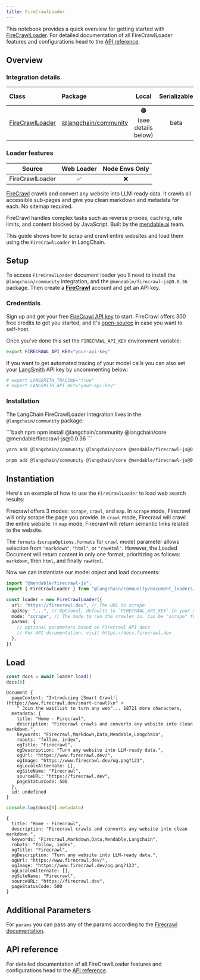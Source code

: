 ```yaml
---
title: FireCrawlLoader
---
```



This notebook provides a quick overview for getting started with [FireCrawlLoader](/oss/integrations/document_loaders/). For detailed documentation of all FireCrawlLoader features and configurations head to the [API reference](https://api.js.langchain.com/classes/langchain_community_document_loaders_web_firecrawl.FireCrawlLoader.html).

## Overview

### Integration details

| Class | Package | Local | Serializable | [PY support](https://python.langchain.com/docs/integrations/document_loaders/firecrawl)|
| :--- | :--- | :---: | :---: |  :---: |
| [FireCrawlLoader](https://api.js.langchain.com/classes/langchain_community_document_loaders_web_firecrawl.FireCrawlLoader.html) | [@langchain/community](https://api.js.langchain.com/modules/langchain_community_document_loaders_web_firecrawl.html) | 🟠 (see details below) | beta | ✅ |

### Loader features

| Source | Web Loader | Node Envs Only
| :---: | :---: | :---: |
| FireCrawlLoader | ✅ | ❌ |

[FireCrawl](https://firecrawl.dev) crawls and convert any website into LLM-ready data. It crawls all accessible sub-pages and give you clean markdown and metadata for each. No sitemap required.

FireCrawl handles complex tasks such as reverse proxies, caching, rate limits, and content blocked by JavaScript. Built by the [mendable.ai](https://mendable.ai) team.

This guide shows how to scrap and crawl entire websites and load them using the `FireCrawlLoader` in LangChain.

## Setup

To access `FireCrawlLoader` document loader you'll need to install the `@langchain/community` integration, and the `@mendable/firecrawl-js@0.0.36` package. Then create a **[FireCrawl](https://firecrawl.dev)** account and get an API key.

### Credentials

Sign up and get your free [FireCrawl API key](https://firecrawl.dev) to start. FireCrawl offers 300 free credits to get you started, and it's [open-source](https://github.com/mendableai/firecrawl) in case you want to self-host.

Once you've done this set the `FIRECRAWL_API_KEY` environment variable:

```bash
export FIRECRAWL_API_KEY="your-api-key"
```

If you want to get automated tracing of your model calls you can also set your [LangSmith](https://docs.smith.langchain.com/) API key by uncommenting below:

```bash
# export LANGSMITH_TRACING="true"
# export LANGSMITH_API_KEY="your-api-key"
```

### Installation

The LangChain FireCrawlLoader integration lives in the `@langchain/community` package:

<CodeGroup>
```bash npm
npm install @langchain/community @langchain/core @mendable/firecrawl-js@0.0.36
```

```bash yarn
yarn add @langchain/community @langchain/core @mendable/firecrawl-js@0.0.36
```

```bash pnpm
pnpm add @langchain/community @langchain/core @mendable/firecrawl-js@0.0.36
```
</CodeGroup>

## Instantiation

Here's an example of how to use the `FireCrawlLoader` to load web search results:

Firecrawl offers 3 modes: `scrape`, `crawl`, and `map`. In `scrape` mode, Firecrawl will only scrape the page you provide. In `crawl` mode, Firecrawl will crawl the entire website. In `map` mode, Firecrawl will return semantic links related to the website.

The `formats` (`scrapeOptions.formats` for `crawl` mode) parameter allows selection from `"markdown"`, `"html"`, or `"rawHtml"`. However, the Loaded Document will return content in only one format, prioritizing as follows: `markdown`, then `html`, and finally `rawHtml`.

Now we can instantiate our model object and load documents:

```typescript
import "@mendable/firecrawl-js";
import { FireCrawlLoader } from "@langchain/community/document_loaders/web/firecrawl"

const loader = new FireCrawlLoader({
  url: "https://firecrawl.dev", // The URL to scrape
  apiKey: "...", // Optional, defaults to `FIRECRAWL_API_KEY` in your env.
  mode: "scrape", // The mode to run the crawler in. Can be "scrape" for single urls or "crawl" for all accessible subpages
  params: {
    // optional parameters based on Firecrawl API docs
    // For API documentation, visit https://docs.firecrawl.dev
  },
})
```

## Load

```typescript
const docs = await loader.load()
docs[0]
```

```output
Document {
  pageContent: "Introducing [Smart Crawl!](https://www.firecrawl.dev/smart-crawl)\n" +
    " Join the waitlist to turn any web"... 18721 more characters,
  metadata: {
    title: "Home - Firecrawl",
    description: "Firecrawl crawls and converts any website into clean markdown.",
    keywords: "Firecrawl,Markdown,Data,Mendable,Langchain",
    robots: "follow, index",
    ogTitle: "Firecrawl",
    ogDescription: "Turn any website into LLM-ready data.",
    ogUrl: "https://www.firecrawl.dev/",
    ogImage: "https://www.firecrawl.dev/og.png?123",
    ogLocaleAlternate: [],
    ogSiteName: "Firecrawl",
    sourceURL: "https://firecrawl.dev",
    pageStatusCode: 500
  },
  id: undefined
}
```

```typescript
console.log(docs[0].metadata)
```

```output
{
  title: "Home - Firecrawl",
  description: "Firecrawl crawls and converts any website into clean markdown.",
  keywords: "Firecrawl,Markdown,Data,Mendable,Langchain",
  robots: "follow, index",
  ogTitle: "Firecrawl",
  ogDescription: "Turn any website into LLM-ready data.",
  ogUrl: "https://www.firecrawl.dev/",
  ogImage: "https://www.firecrawl.dev/og.png?123",
  ogLocaleAlternate: [],
  ogSiteName: "Firecrawl",
  sourceURL: "https://firecrawl.dev",
  pageStatusCode: 500
}
```

## Additional Parameters

For `params` you can pass any of the params according to the [Firecrawl documentation](https://docs.firecrawl.dev).

## API reference

For detailed documentation of all FireCrawlLoader features and configurations head to the [API reference](https://api.js.langchain.com/classes/langchain_community_document_loaders_web_firecrawl.FireCrawlLoader.html).
